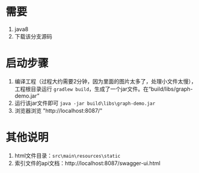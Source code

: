 # 需要
1. java8
2. 下载该分支源码

# 启动步骤
1. 编译工程（过程大约需要2分钟，因为里面的图片太多了，处理小文件太慢），工程根目录运行 `gradlew build`，生成了一个jar文件。在“build/libs/graph-demo.jar”
2. 运行该jar文件即可 `java -jar build\libs\graph-demo.jar`
3. 浏览器浏览 "http://localhost:8087/"

# 其他说明
1. html文件目录：`src\main\resources\static`
2. 索引文件的api文档：http://localhost:8087/swagger-ui.html